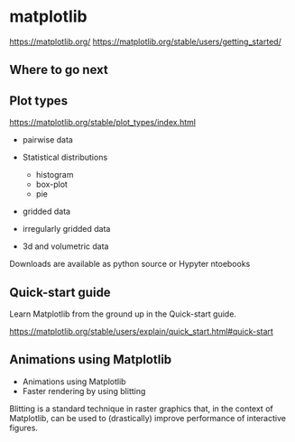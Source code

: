 # matplotlib

https://matplotlib.org/
https://matplotlib.org/stable/users/getting_started/

## Where to go next

## Plot types

https://matplotlib.org/stable/plot_types/index.html

- pairwise data
- Statistical distributions

  - histogram
  - box-plot
  - pie

- gridded data
- irregularly gridded data
- 3d and volumetric data

Downloads are available as python source or Hypyter ntoebooks

## Quick-start guide

Learn Matplotlib from the ground up in the Quick-start guide.

https://matplotlib.org/stable/users/explain/quick_start.html#quick-start

## Animations using Matplotlib

[](https://matplotlib.org/stable/users/explain/animations/index.html)

- Animations using Matplotlib
- Faster rendering by using blitting

Blitting is a standard technique in raster graphics that, in the context of Matplotlib, can be used to (drastically) improve performance of interactive figures.
